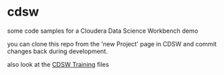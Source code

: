 # cdsw
some code samples for a Cloudera Data Science Workbench demo

you can clone this repo from the 'new Project' page in CDSW and commit changes back during development.

also look at the [CDSW Training](https://github.com/cloudera/cdsw-training) files
